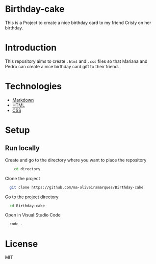 # Birthday-cake
This is a Project to create a nice birthday card to my friend Cristy on her birthday.

# Introduction

This repository aims to create `.html` and `.css` files so that Mariana and Pedro can create a nice birthday card gift to their friend.

# Technologies

- [Markdown](https://www.markdownguide.org/basic-syntax/)
- [HTML](https://www.w3schools.com/html/html_basic.asp)
- [CSS](https://www.w3schools.com/css/default.asp)

# Setup

## Run locally

Create and go to the directory where you want to place the repository  

```bash
    cd directory
```
Clone the project

```bash
  git clone https://github.com/ma-oliveiramarques/Birthday-cake

```

Go to the project directory

```bash
  cd Birthday-cake
```

Open in Visual Studio Code

```bash
  code .
```

# License

MIT
